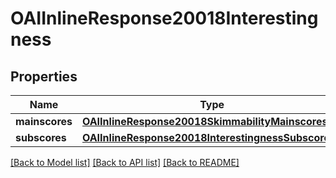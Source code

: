# OAIInlineResponse20018Interestingness

## Properties
Name | Type | Description | Notes
------------ | ------------- | ------------- | -------------
**mainscores** | [**OAIInlineResponse20018SkimmabilityMainscores***](OAIInlineResponse20018SkimmabilityMainscores.md) |  | [optional] 
**subscores** | [**OAIInlineResponse20018InterestingnessSubscores***](OAIInlineResponse20018InterestingnessSubscores.md) |  | [optional] 

[[Back to Model list]](../README.md#documentation-for-models) [[Back to API list]](../README.md#documentation-for-api-endpoints) [[Back to README]](../README.md)


